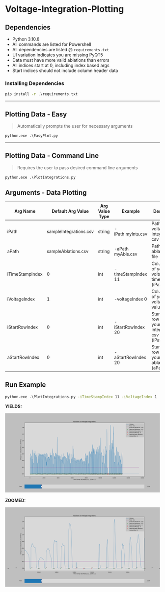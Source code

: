 # Voltage-Integration-Plotting

## **Dependencies**

* Python 3.10.8
* All commands are listed for Powershell
* All dependencies are listed @ `requirements.txt`
* UI variation indicates you are missing PyQT5
* Data must have more valid ablations than errors
* All indices start at 0, including index based args
* Start indices should not include column header data

### **Installing Dependencies**

```cmd
pip install -r .\requirements.txt
```

---

## **Plotting Data - Easy**

> Automatically prompts the user for necessary arguments

```cmd
python.exe .\EasyPlot.py
```

---

## **Plotting Data - Command Line**

> Requires the user to pass desired command line arguments

```cmd
python.exe .\PlotIntegrations.py
```

## **Arguments - Data Plotting**

| Arg Name       | Default Arg Value      | Arg Value Type | Example                    | Description                                               |
| -------------- | ---------------------- | -------------- | -------------------------- | --------------------------------------------------------- |
| iPath          | sampleIntegrations.csv | string         | -iPath myInts.csv | Path to your voltage integrations csv file                |
| aPath          | sampleAblations.csv    | string         | -aPath myAbls.csv     | Path to your ablations csv file                           |
| iTimeStampIndex | 0                      | int            | -timeStampIndex 11         | Column index of your voltage timeStamps (iPath)           |
| iVoltageIndex   | 1                      | int            | -voltageIndex 0            | Column index of your voltage values (iPath)              |
| iStartRowIndex | 0                      | int            | -iStartRowIndex 20         | Starting row index of your integrations csv data (iPath) |
| aStartRowIndex | 0                      | int            | -aStartRowIndex 20         | Starting row index of your ablations csv (aPath)         |

## **Run Example**

```cmd
python.exe .\PlotIntegrations.py -iTimeStampIndex 11 -iVoltageIndex 1
```

**YIELDS:**

![Plot of Generated Sample Data](./Figure_1.png "Plot of Existing Sample Data")

**ZOOMED:**

![Plot of Generated Sample Data](./Figure_2.png "Plot of Existing Sample Data - ZOOMED")
